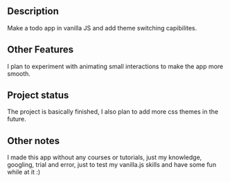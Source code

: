 ## Description 

Make a todo app in vanilla JS and add theme switching capibilites.


## Other Features

I plan to experiment with animating small interactions
to make the app more smooth. 

## Project status

The project is basically finished, I also plan 
to add more css themes in the future.

## Other notes

I made this app without any courses or tutorials, just my knowledge,
googling, trial and error, just to test my vanilla.js skills and have some 
fun while at it :) 
